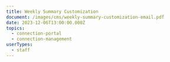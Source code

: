 ```yaml
---
title: Weekly Summary Customization
document: /images/cms/weekly-summary-customization-email.pdf
date: 2023-12-06T13:00:00.000Z
topics:
  - connection-portal
  - connection-management
userTypes:
  - staff
---
```

